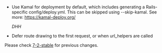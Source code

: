 *   Use Kamal for deployment by default, which includes generating a Rails-specific config/deploy.yml.
    This can be skipped using --skip-kamal. See more: https://kamal-deploy.org/

    *DHH* 

*   Defer route drawing to the first request, or when url_helpers are called

Please check [7-2-stable](https://github.com/rails/rails/blob/7-2-stable/railties/CHANGELOG.md) for previous changes.
